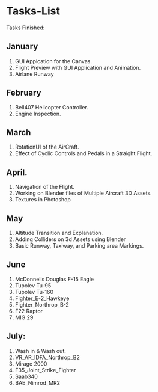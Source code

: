 # Tasks-List

Tasks Finished:

## January

1. GUI Applcation for the Canvas.
2. Flight Preview with GUI Application and Animation.
3. Airlane Runway

## February

1. Bell407 Helicopter Controller.
2. Engine Inspection.

## March

1. RotationUI of the AirCraft.
2. Effect of Cyclic Controls and Pedals in a Straight Flight.

## April.

1. Navigation of the Flight.
2. Working on Blender files of Multiple Aircraft 3D Assets.
3. Textures in Photoshop

## May

1. Altitude Transition and Explanation.
2. Adding Colliders on 3d Assets using Blender
3. Basic Runway, Taxiway, and Parking area Markings.

## June

1. McDonnells Douglas F-15 Eagle
2. Tupolev Tu-95
3. Tupolev Tu-160
4. Fighter_E-2_Hawkeye
5. Fighter_Northrop_B-2
6. F22 Raptor
7. MIG 29

## July:

1. Wash in & Wash out.
2. VR_AR_IDFA_Northrop_B2
3. Mirage 2000
4. F35_Joint_Strike_Fighter
5. Saab340
6. BAE_Nimrod_MR2

